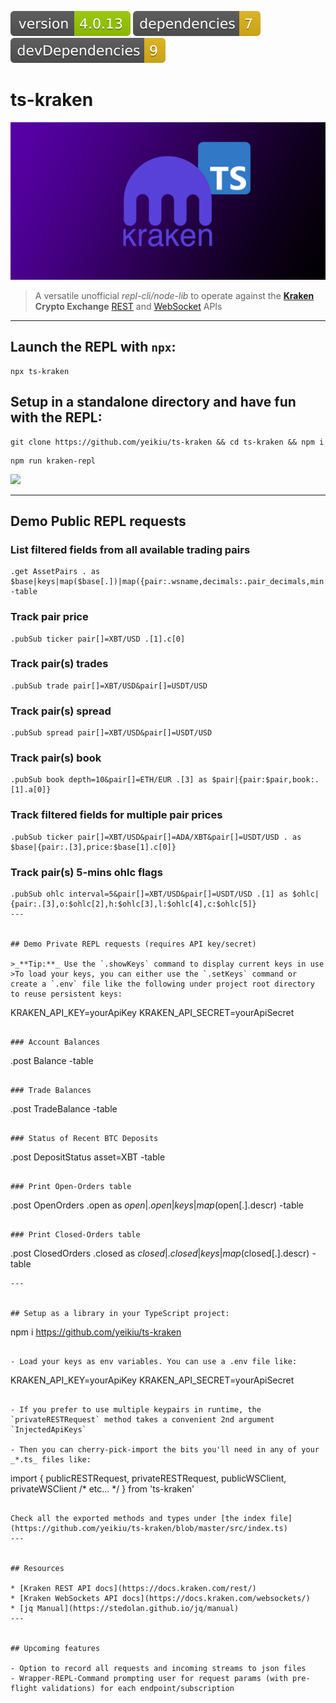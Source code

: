 <img src=".ci_badges/npm-version-badge.svg" /> <img src=".ci_badges/npm-dependencies-badge.svg" /> <img src=".ci_badges/npm-devdependencies-badge.svg" />

# ts-kraken

<img src=".github/ts_kraken_logo.png" width="640px" />

> A versatile unofficial _repl-cli/node-lib_ to operate against the **[Kraken](https://kraken.com) Crypto Exchange** [REST](https://docs.kraken.com/rest/) and [WebSocket](https://docs.kraken.com/websockets/) APIs
---

## Launch the REPL with `npx`:

````
npx ts-kraken
````


## Setup in a standalone directory and have fun with the REPL:

````
git clone https://github.com/yeikiu/ts-kraken && cd ts-kraken && npm i
````

````
npm run kraken-repl
````

<img src=".github/ts_kraken_demo.gif" />

---


## Demo Public REPL requests

### List filtered fields from all available trading pairs
````
.get AssetPairs . as $base|keys|map($base[.])|map({pair:.wsname,decimals:.pair_decimals,min:.ordermin}) -table
````

### Track pair price
````
.pubSub ticker pair[]=XBT/USD .[1].c[0]
````

### Track pair(s) trades
````
.pubSub trade pair[]=XBT/USD&pair[]=USDT/USD
````

### Track pair(s) spread
````
.pubSub spread pair[]=XBT/USD&pair[]=USDT/USD
````

### Track pair(s) book
````
.pubSub book depth=10&pair[]=ETH/EUR .[3] as $pair|{pair:$pair,book:.[1].a[0]}
````

### Track filtered fields for multiple pair prices
````
.pubSub ticker pair[]=XBT/USD&pair[]=ADA/XBT&pair[]=USDT/USD . as $base|{pair:.[3],price:$base[1].c[0]}
````

### Track pair(s) 5-mins ohlc flags
````
.pubSub ohlc interval=5&pair[]=XBT/USD&pair[]=USDT/USD .[1] as $ohlc|{pair:.[3],o:$ohlc[2],h:$ohlc[3],l:$ohlc[4],c:$ohlc[5]}
---


## Demo Private REPL requests (requires API key/secret)

>_**Tip:**_ Use the `.showKeys` command to display current keys in use
>To load your keys, you can either use the `.setKeys` command or create a `.env` file like the following under project root directory to reuse persistent keys:

````
KRAKEN_API_KEY=yourApiKey
KRAKEN_API_SECRET=yourApiSecret
````

### Account Balances
````
.post Balance -table
````

### Trade Balances
````
.post TradeBalance -table
````

### Status of Recent BTC Deposits
````
.post DepositStatus asset=XBT -table
````

### Print Open-Orders table
````
.post OpenOrders .open as $open|.open|keys|map($open[.].descr) -table
````

### Print Closed-Orders table
````
.post ClosedOrders .closed as $closed|.closed|keys|map($closed[.].descr) -table
````
---


## Setup as a library in your TypeScript project:

````
npm i https://github.com/yeikiu/ts-kraken
````

- Load your keys as env variables. You can use a .env file like:
````
KRAKEN_API_KEY=yourApiKey
KRAKEN_API_SECRET=yourApiSecret
````

- If you prefer to use multiple keypairs in runtime, the `privateRESTRequest` method takes a convenient 2nd argument `InjectedApiKeys`

- Then you can cherry-pick-import the bits you'll need in any of your _*.ts_ files like:

````
import { publicRESTRequest, privateRESTRequest, publicWSClient, privateWSClient /* etc... */ } from 'ts-kraken'
````

Check all the exported methods and types under [the index file](https://github.com/yeikiu/ts-kraken/blob/master/src/index.ts)
---


## Resources

* [Kraken REST API docs](https://docs.kraken.com/rest/)
* [Kraken WebSockets API docs](https://docs.kraken.com/websockets/)
* [jq Manual](https://stedolan.github.io/jq/manual)
---


## Upcoming features

- Option to record all requests and incoming streams to json files
- Wrapper-REPL-Command prompting user for request params (with pre-flight validations) for each endpoint/subscription
